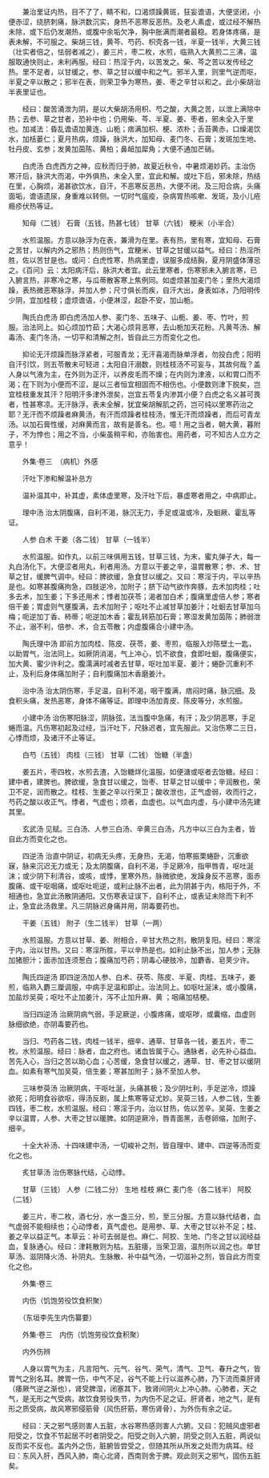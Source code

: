 <!-- { "loadSidebar": true } -->
　　兼治里证内热，目不了了，睛不和，口渴烦躁黄斑，狂妄谵语，大便坚闭，小便赤涩，绕脐刺痛，脉洪数沉实，身热不恶寒反恶热。及老人素虚，或过经不解热未除，或下后仍发潮热，或腹中余垢欠净，胸中胀满而潮者最稳。若身体疼痛，是表未解，不可服之。柴胡三钱，黄芩、芍药、枳壳各一钱，半夏一钱半，大黄三钱（壮实者倍之，怯弱者减之），姜三片，枣二枚，水煎，临熟入大黄煎二三沸，温服取通快则止，未利再服。经曰：热淫于内，以苦发之。柴、芩之苦以发传经之热。里不足者，以甘缓之，参、草之甘以缓中和之气。邪半入里，则里气逆而呕，半夏之辛以散之；邪半在表，则荣卫争为寒热，姜、枣之辛甘以和之。此小柴胡治半表里证也。

　　经曰：酸苦涌泄为阴，是以大柴胡汤用枳、芍之酸，大黄之苦，以泄上满除中热；去参、草之甘者，恐补中也；仍用柴、芩、半夏、姜、枣者，邪未全入于里也。加减法：昏乱谵语加黄连、山栀；痞满加枳、梗、浓朴；舌苔黄赤，口燥渴饮水，加栝蒌仁；夏月热病，烦躁，脉洪大，加知母、麦门冬、石膏；发斑加生地、牡丹皮、玄参；发黄加茵陈、黄柏；鼻衄加犀角；大便不通加芒硝。

　　白虎汤 白虎西方之神，应秋而归于肺，故夏近秋令，中暑烦渴妙药。主治伤寒汗后，脉洪大而渴，中外俱热，未全入里，宜此和解。或吐下后，邪未除，热结在里，心胸烦，渴甚欲饮水，自汗，不恶寒反恶热，大便不闭。及三阳合病，头痛面垢，谵语遗尿，身重难以转侧。一切时气瘟疫，杂病胃热咳嗽、发斑，及小儿疮 瘾疹伏热等证。

　　知母（二钱） 石膏（五钱，热甚七钱） 甘草（六钱） 粳米（小半合）

　　水煎温服。方意以脉浮为在表，兼滑为在里。表有热，里有寒，宜知母、石膏之苦甘，以解内外之邪热；热则伤气，宜粳米、甘草之甘缓以益气。经曰：热淫所胜，佐以苦甘是也。或问：白虎性寒，热病里虚，误服多成结胸，夏月阴盛体薄忌之。《百问》云：太阳病汗后，脉洪大者宜。此云里寒者，伤寒邪未入腑言寒，已入腑言热，非寒冷之寒，与瓜蒂散客寒上焦例同。如虚烦甚加麦门冬；里热大渴烦躁，表热微恶寒脉浮，并加人参；尺寸俱长而疾，自汗大出，身表如冰，乃阳明传少阴，宜加桂枝；虚烦谵语，小便淋涩，起卧不安，加山栀。

　　陶氏白虎汤 即白虎汤加人参、麦门冬、五味子、山栀、姜、枣、竹叶，煎服。治法同上。如心烦加竹茹；大渴心烦背恶寒，去山栀加天花粉。凡黄芩汤、解毒汤、麦门冬汤，一切平和清解之剂，皆自此三方而变化之也。

　　抑论无汗烦躁而脉浮紧者，可服青龙；无汗喜渴而脉单浮者，勿投白虎；阳明自汗引饮，则五苓散未可轻进；太阳自汗溺数，则桂枝汤不可妄与，其故何哉？盖人身以气液为主，在外则为正汗，以养皮毛而不燥；在内则为津液，以和胃口而不渴；在下则为小便而不涩，是以三者恒宜相固而不相伤也。小便数则津下脱矣，岂宜桂枝重发其汗？阳明汗多津外泄矣，岂宜五苓复内渗其小便？白虎之名义甚可畏者，性甚寒凉。无汗脉浮，表未全解，犹宜柴胡解肌之药，岂可纯以里寒药治之耶？无汗而不烦躁者麻黄汤，有汗而烦躁者桂枝汤，惟无汗而烦躁者，而后可青龙汤。以加石膏性缓，对麻黄而言，故有是善名。也。噫！用之当者，朝大黄，暮附子，不为悖也；用之不当，小柴虽稍平和，亦贻害也。用药者，可不知古人立方之意乎！

　　外集·卷三　（病机）外感

　　汗吐下渗和解温补总方

　　温补温其中，补其虚，素体虚里寒，及汗吐下后，暴虚寒者用之，中病即止。

　　理中汤 治太阴腹痛，自利不渴，脉沉无力，手足或温或冷，及蛔厥、霍乱等证。

　　人参 白术 干姜（各二钱） 甘草（一钱半）

　　水煎温服。如作丸，以前三味俱用五钱，甘草三钱，为末，蜜丸弹子大，每一丸白汤化下。大便涩者用丸，利者用汤。方意以干姜之辛，温胃散寒；参、术、甘草之甘，缓脾气调中。经曰：脾欲缓，急食甘以缓之。又曰：寒淫于内，平以辛热是也。如寒甚腹痛拘急，四肢逆冷，加附子；脐下动气欲作奔豚，去术加肉桂；吐多去术，加生姜；下多还用术；悸者加茯苓；渴者加白术；腹痛里虚倍人参；寒者倍干姜；胃虚则气壅腹满，去术加附子；呕吐不止减甘草加姜汁；吐蛔去甘草加乌梅；呃逆加丁香、柿蒂；呃逆加木香；霍乱转筋加石膏；寒湿发黄加茵陈；肺弱泄不止，溺不利，倍参、术，合五苓散；内虚腹痛合小建中汤。

　　陶氏理中汤 即前方加肉桂、陈皮、茯苓，姜、枣煎，临服入炒陈壁土一匙，以助胃气，治法同上。如厥阴消渴，气上冲心，饥不欲食，食即吐蛔，腹痛便实，加大黄、蜜少许利之。腹濡满时减者去甘草，呕吐加半夏、姜汁；蜷卧沉重利不止，及利后身体痛加附子；自利腹痛加木香磨姜汁。

　　治中汤 治太阴伤寒，手足温，自利不渴，咽干腹满，痞闷时痛，脉沉细。及食积头痛，发热恶寒，身体不痛等证。即理中汤加青皮、陈皮等分，水煎服。

　　小建中汤 治伤寒阳脉涩，阴脉弦，法当腹中急痛，有汗；及少阴恶寒，手足蜷而温。凡伤寒初起及过经，当汗吐下，尺脉迟者，宜先服此。又治伤寒二三日，心悸而烦，及诸汗不止等证。

　　白芍（五钱） 肉桂（三钱） 甘草（二钱） 饴糖（半盏）

　　姜五片，枣四枚，水煎去渣，入饴糖烊化温服。如便溏或呕者去饴糖。经曰：建中者，建脾也。脾欲缓，急食甘以缓之，饴枣、甘草之甘以缓中；辛润散也，荣卫不足，润而散之。桂枝、生姜之辛以行荣卫；酸收泄也，正气虚弱，收而行之，芍药之酸以收正气。悸者，气虚也；烦者，血虚也。以气血内虚，与小建中汤先建其里。

　　玄武汤 见赋。三白汤、人参三白汤、辛黄三白汤，凡方中以三白为主者，皆自此方而变化之也。

　　四逆汤 治直中阴证，初病无头疼，无身热，无渴，怕寒振栗蜷卧，沉重欲寐，脉来沉迟无力或无；及太阴腹痛，自利不渴，手足厥冷，指甲唇青，呕吐涎沫；或少阴下利清谷，或咳，或悸，里寒外热，脉微欲绝，发躁身反不恶寒，面赤腹痛、或干呕咽痛，或呕吐呃逆，或利止脉不出者，此为阴甚于内，格阳于外，不相通也，急宜此汤散阴通阳。又伤寒表证误下，自利不止，或表证未除而下利不止，急宜此汤救里。凡三阴脉迟身痛并用，阴毒要药也。

　　干姜（五钱） 附子（生二钱半） 甘草（一两）

　　水煎温服。方意以甘草、姜、附相合，辛甘大热之剂，散阴复阳。经曰：寒淫于内，治以甘热。又曰：寒淫所胜，平以辛热是也。如利止脉不出，加人参；无脉加猪胆汁；面赤加连须葱白；腹痛加芍药；阴毒心硬肢冷，加麝香、皂荚少许。

　　陶氏四逆汤 即四逆汤加人参、白术、茯苓、陈皮、半夏、肉桂、五味子，姜煎，临熟入麝三厘调服，中病手足温和即止。治法同上。如呕吐涎沫，或小腹痛，加盐炒吴萸；呕吐不止加姜汁，泻不止加升麻、黄 ；咽痛加桔梗。

　　当归四逆汤 治厥阴病气弱，手足厥逆，小腹疼痛，或呕哕，或囊缩，血虚则脉细欲绝，亦阴毒要药也。

　　当归、芍药各二钱，肉桂一钱半，细辛、通草、甘草各一钱，姜五片，枣二枚。水煎温服。经曰：脉者，血之府也。诸血皆属于心。通脉者，必先补心益血。苦先入心，当归之苦以助心血；心苦缓，急食甘以缓之，通草、甘、枣之甘以缓阴血。如素有寒气加吴萸，倍生姜；寒甚加附子；脉不至加人参。

　　三味参萸汤 治厥阴病，干呕吐涎，头痛甚极；及少阴吐利，手足逆冷，烦躁欲死；阳明食谷欲呕，得汤反剧，属上焦寒等证尤妙。吴萸三钱，人参二钱，生姜四钱，枣二枚，水煎温服。经曰：寒淫于内，治以甘热，佐以苦辛。吴萸、生姜之辛以温胃，人参、大枣之甘以暖脾。如阴逆厥冷，唇青面黑，舌卷卵缩，加附子、细辛。

　　十全大补汤、十四味建中汤，一切峻补之剂，皆自理中、建中、四逆等汤而变化之也。

　　炙甘草汤 治伤寒脉代结，心动悸。

　　甘草（三钱） 人参（二钱二分） 生地 桂枝 麻仁 麦门冬（各二钱半） 阿胶（二钱）

　　姜三片，枣二枚，酒七分，水一盏三分，煎，至三分服。方意以脉代结者，血气虚弱不能相续也；心动悸者，真气虚也。是用参、草、大枣之甘以补不足；桂、姜之辛以益正气。本草云：补可去弱是也。麻仁、阿胶、生地、门冬之甘以润经益血，复脉通心。经曰：津耗散则为枯。五脏痿，当荣卫涸，温剂所以润之也。单甘草汤、滋阴降火汤、补阴丸、生脉散、补中益气汤，一切滋补之剂，皆自此方而变化之也。

　　外集·卷三

　　内伤（饥饱劳役饮食积聚）

　　（东垣李先生内伤纂要）

　　外集·卷三　内伤（饥饱劳役饮食积聚）

　　内外伤辨

　　人身以胃气为主，凡言阳气、元气、谷气、荣气，清气、卫气、春升之气，皆胃气之别名耳。脾胃一伤，中气不足，谷气不能上行以滋养心肺，乃下流而乘肝肾（痿厥气逆之渐也），肾受脾湿，闭塞其下，致肾间阴火上冲心肺。心肺者，天之气，是无形之气受病，故饮食劳役失节，为内伤不足之证。肝肾者，地之气，是有形之质受病，故风寒邪侵筋骨（风伤肝筋，寒伤肾骨），为外伤有余之证。

　　经曰：天之邪气感则害人五脏，水谷寒热感则害人六腑。又曰：犯贼风虚邪者阳受之，饮食不节起居不时者阴受之。阳受之则入六腑，阴受之则入五脏，两说似反而实不反也。盖内外之伤，脏腑皆尝受之，但随其所从所发之处而为病耳。经曰：东风入肝，西风入肺，南心北肾，西南则舍于脾。观此则天之邪气，固伤五脏矣。

